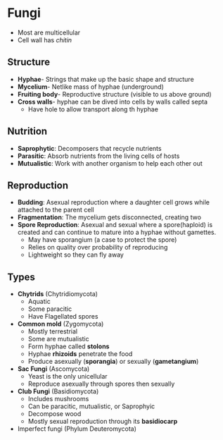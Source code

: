 # Fungi
- Most are multicellular
- Cell wall has *chitin*

## Structure
- **Hyphae**- Strings that make up the basic shape and structure
- **Mycelium**- Netlike mass of hyphae (underground)
- **Fruiting body**- Reproductive structure (visible to us above ground)
- **Cross walls**- hyphae can be dived into cells by walls called septa
	- Have hole to allow transport along th hyphae

## Nutrition
- **Saprophytic**: Decomposers that recycle nutrients
- **Parasitic**: Absorb nutrients from the living cells of hosts
-  **Mutualistic**: Work with another organism to help each other out

## Reproduction
- **Budding**: Asexual reproduction where a daughter cell grows while attached to the parent cell
- **Fragmentation**: The mycelium gets disconnected, creating two
- **Spore Reproduction**: Asexual and sexual where a spore(haploid) is created and can continue to mature into a hyphae without gamettes.
	- May have sporangium (a case to protect the spore)
	- Relies on quality over probability of reproducing
	- Lightweight so they can fly away

## Types
- **Chytrids** (Chytridiomycota)
	- Aquatic
	- Some paracitic
	- Have Flagellated spores
- **Common mold** (Zygomycota)
	- Mostly terrestrial
	- Some are mutualistic
	- Form hyphae called **stolons**
	- Hyphae **rhizoids** penetrate the food
	- Produce asexually (**sporangia**) or sexually (**gametangium**)
- **Sac Fungi** (Ascomycota)
	- Yeast is the only unicellular
	- Reproduce asexually through spores then sexually
- **Club Fungi** (Basidiomycota)
	- Includes mushrooms
	- Can be paracitic, mutualistic, or Saprophyic
	- Decompose wood
	- Mostly sexual reproduction through its **basidiocarp**
-  Imperfect fungi (Phylum Deuteromycota)